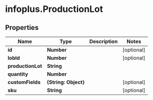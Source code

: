 # infoplus.ProductionLot

## Properties
Name | Type | Description | Notes
------------ | ------------- | ------------- | -------------
**id** | **Number** |  | [optional] 
**lobId** | **Number** |  | [optional] 
**productionLot** | **String** |  | 
**quantity** | **Number** |  | 
**customFields** | **{String: Object}** |  | [optional] 
**sku** | **String** |  | [optional] 


